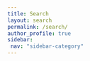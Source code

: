 ```yaml
---
title: Search
layout: search
permalink: /search/
author_profile: true
sidebar:
 nav: "sidebar-category"
---
```

